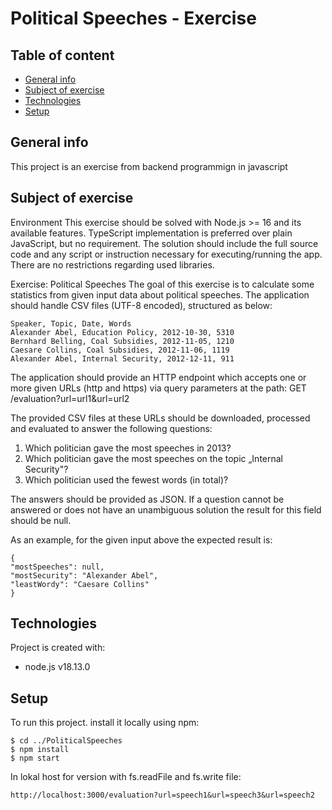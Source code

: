 # Political Speeches - Exercise

## Table of content
* [General info](#general-info)
* [Subject of exercise](#subject-of-exercise)
* [Technologies](#technologies)
* [Setup](#setup)

## General info
This project is an exercise from backend programmign in javascript

## Subject of exercise
Environment
This exercise should be solved with Node.js >= 16 and its available features. TypeScript
implementation is preferred over plain JavaScript, but no requirement.
The solution should include the full source code and any script or instruction necessary for executing/running the app. There are no restrictions regarding used libraries.

Exercise: Political Speeches
The goal of this exercise is to calculate some statistics from given input data about
political speeches. The application should handle CSV files (UTF-8 encoded), structured as below:
```
Speaker, Topic, Date, Words
Alexander Abel, Education Policy, 2012-10-30, 5310 
Bernhard Belling, Coal Subsidies, 2012-11-05, 1210 
Caesare Collins, Coal Subsidies, 2012-11-06, 1119 
Alexander Abel, Internal Security, 2012-12-11, 911
```
The application should provide an HTTP endpoint which accepts one or more given URLs (http and https) via query parameters at the path:
GET /evaluation?url=url1&url=url2

The provided CSV files at these URLs should be downloaded, processed and evaluated to answer the following questions:
1. Which politician gave the most speeches in 2013?
2. Which politician gave the most speeches on the topic „Internal Security"?
3. Which politician used the fewest words (in total)?

The answers should be provided as JSON. If a question cannot be answered or does not
have an unambiguous solution the result for this field should be null.

As an example, for the given input above the expected result is:
```
{
"mostSpeeches": null,
"mostSecurity": "Alexander Abel",
"leastWordy": "Caesare Collins"
}
```
## Technologies
Project is created with:
* node.js v18.13.0

## Setup
To run this project. install it locally using npm:
```
$ cd ../PoliticalSpeeches
$ npm install
$ npm start
```

In lokal host for version with fs.readFile and fs.write file:
```
http://localhost:3000/evaluation?url=speech1&url=speech3&url=speech2
```



